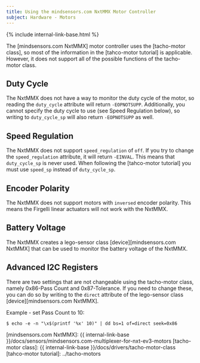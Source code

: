 ```yaml
---
title: Using the mindsensors.com NxtMMX Motor Controller
subject: Hardware - Motors
---
```

{% include internal-link-base.html %}

The [mindsensors.com NxtMMX] motor controller uses the [tacho-motor class], so
most of the information in the [tahco-motor tutorial] is applicable. However,
it does not support all of the possible functions of the tacho-motor class.

## Duty Cycle

The NxtMMX does not have a way to monitor the duty cycle of the motor, so reading
the `duty_cycle` attribute will return `-EOPNOTSUPP`. Additionally, you cannot
specify the duty cycle to use (see Speed Regulation below), so writing to
`duty_cycle_sp` will also return `-EOPNOTSUPP` as well.

## Speed Regulation

The NxtMMX does not support `speed_regulation` of `off`. If you try to change
the `speed_regulation` attribute, it will return `-EINVAL`. This means that
`duty_cycle_sp` is never used. When following the [tahco-motor tutorial] you must
use `speed_sp` instead of `duty_cycle_sp`.

## Encoder Polarity

The NxtMMX does not support motors with `inversed` encoder polarity. This means
the Firgelli linear actuators will not work with the NxtMMX.

## Battery Voltage

The NxtMMX creates a lego-sensor class [device][mindsensors.com NxtMMX] that
can be used to monitor the battery voltage of the NxtMMX.

## Advanced I2C Registers

There are two settings that are not changeable using the tacho-motor class,
namely 0x86-Pass Count and 0x87-Tolerance. If you need to change these, you can
do so by writing to the `direct` attribute of the lego-sensor class
[device][mindsensors.com NxtMMX].

Example - set Pass Count to 10:

    $ echo -e -n "\x$(printf '%x' 10)" | dd bs=1 of=direct seek=0x86

[mindsensors.com NxtMMX]: {{ internal-link-base }}/docs/sensors/mindsensors.com-multiplexer-for-nxt-ev3-motors
[tacho-motor class]: {{ internal-link-base }}/docs/drivers/tacho-motor-class
[tahco-motor tutorial]: ../tacho-motors
